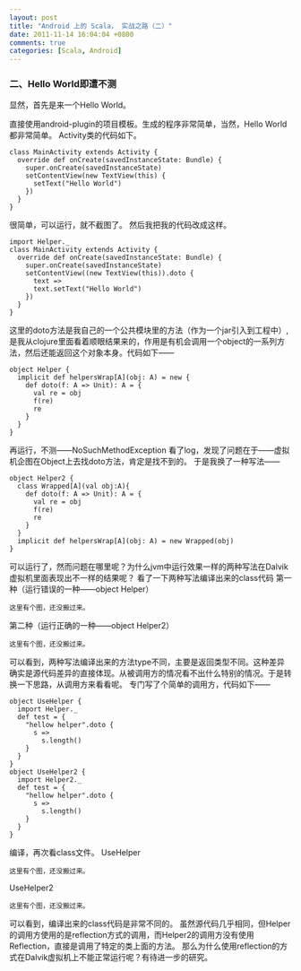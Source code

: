 ```yaml
---
layout: post
title: "Android 上的 Scala， 实战之路（二）"
date: 2011-11-14 16:04:04 +0800
comments: true
categories: [Scala, Android]
---
```



### 二、Hello World即遭不测

显然，首先是来一个Hello World。

<!-- more -->

直接使用android-plugin的项目模板。生成的程序非常简单，当然，Hello World都非常简单。
Activity类的代码如下。
```
class MainActivity extends Activity {  
  override def onCreate(savedInstanceState: Bundle) {  
    super.onCreate(savedInstanceState)  
    setContentView(new TextView(this) {  
      setText("Hello World")  
    })  
  }  
}  
```
很简单，可以运行，就不截图了。
然后我把我的代码改成这样。

```
import Helper._  
class MainActivity extends Activity {  
  override def onCreate(savedInstanceState: Bundle) {  
    super.onCreate(savedInstanceState)  
    setContentView((new TextView(this)).doto {  
      text =>  
      text.setText("Hello World")  
    })  
  }  
}  
```

这里的doto方法是我自己的一个公共模块里的方法（作为一个jar引入到工程中）,是我从clojure里面看着顺眼结果来的，作用是有机会调用一个object的一系列方法，然后还能返回这个对象本身。代码如下——
```
object Helper {  
  implicit def helpersWrap[A](obj: A) = new {  
    def doto(f: A => Unit): A = {  
      val re = obj  
      f(re)  
      re  
    }  
  }  
}  
```

再运行，不测——NoSuchMethodException
看了log，发现了问题在于——虚拟机企图在Object上去找doto方法，肯定是找不到的。
于是我换了一种写法——
```
object Helper2 {  
  class Wrapped[A](val obj:A){  
    def doto(f: A => Unit): A = {  
      val re = obj  
      f(re)  
      re  
    }  
  }  
  implicit def helpersWrap[A](obj: A) = new Wrapped(obj)  
}  
```
可以运行了，然而问题在哪里呢？为什么jvm中运行效果一样的两种写法在Dalvik虚拟机里面表现出不一样的结果呢？
看了一下两种写法编译出来的class代码
第一种（运行错误的一种——object Helper）
```
这里有个图，还没搬过来。
```


第二种（运行正确的一种——object Helper2）
```
这里有个图，还没搬过来。
```



可以看到，两种写法编译出来的方法type不同，主要是返回类型不同。这种差异确实是源代码差异的直接体现。从被调用方的情况看不出什么特别的情况。于是转换一下思路，从调用方来看看呢。
专门写了个简单的调用方，代码如下——
```
object UseHelper {  
  import Helper._  
  def test = {  
    "hellow helper".doto {  
      s =>  
        s.length()  
    }  
  }  
}  
object UseHelper2 {  
  import Helper2._  
  def test = {  
    "hellow helper".doto {  
      s =>  
        s.length()  
    }  
  }  
}  
```
编译，再次看class文件。
UseHelper
```
这里有个图，还没搬过来。
```


UseHelper2
```
这里有个图，还没搬过来。
```



可以看到，编译出来的class代码是非常不同的。
虽然源代码几乎相同，但Helper的调用方使用的是reflection方式的调用，而Helper2的调用方没有使用Reflection，直接是调用了特定的类上面的方法。
那么为什么使用reflection的方式在Dalvik虚拟机上不能正常运行呢？有待进一步的研究。
